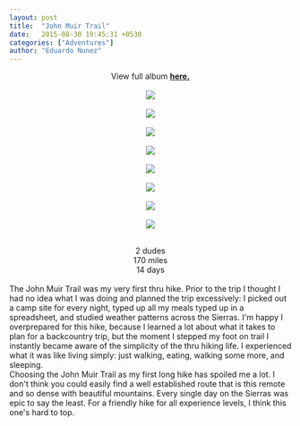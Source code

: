```yaml
---
layout: post
title:  "John Muir Trail"
date:   2015-08-30 19:45:31 +0530
categories: ["Adventures"]
author: "Eduardo Nunez"
---
```



<div style="text-align: center;">

View full album <strong><a href="https://photos.app.goo.gl/me7NaXLX6dPM1DMB2">here.</a></strong>
<br><br>
<a href='https://photos.google.com/share/AF1QipNKVO0DK07JnCox5i7SNapRY2HOYI0q8L0q6fWVRosq8oKfb9Tq_qNJwiM1OLeTjQ?key=TjJaV2JYYkxfRzhMcUQtb0g3T2FNdVNjVndoWmh3&source=ctrlq.org'><img src='https://lh3.googleusercontent.com/l9RNI6MsArWDN18Shdl0n-JQAdWtin9QcvN1iWYhm_89k26LUvl7MEUAYkeOgaFmUJzpywoDUbsHr3g60QLfYMbOiHQiytbYi7gIR19qDqyPhk1DMBY0ji6teWHQ8j6gOoXq3ZFnHw' /></a>
<br><br>
<a href='https://photos.google.com/share/AF1QipNQO0cPFKIvIRPnn1_9DEWu6HhsTo_WuugvkLr8jaz7TCDLQbwvxSKZfPNyAo5xww?key=LXJLUjVTRUp6cEpnalhhMXZzUlpCMEJNc0RONmt3&source=ctrlq.org'><img src='https://lh3.googleusercontent.com/iKOOJ-XEUMvwfH4eBf3PfSLaroPEHKMjWjMYSSYEurJkRoTwzsZek0cAhiD16VcV1M6cWmGqDv-PxorX76LvsMHJF0D7c9uumSG_R13ldGr1SpOsPLskujo9Rrf63r8TADE15jLnDw' /></a>
<br><br>
<a href='https://photos.google.com/share/AF1QipOA_3QXDfby8j77FltF7tG-p1X85r0UeMX5RxU9kfpdARXbUWCWgudkM6YDquai_g?key=Q1huV2RPZTJXV2V2ZThxMTdlQk9yT3pocnhZTFdR&source=ctrlq.org'><img src='https://lh3.googleusercontent.com/XXj_xKb_xN-jO86lg373buNDpyB2yJqQTl2a8W_re_Zg4NlZHlCKkF7e4KI7XQgOfESIB3ufDn-7z06k9YW5FcGsRC7WUOf1ggJ1zbh7H-c5klU27EtNZXr8f3GwMnW5tudMgl-URQ' /></a>
<br><br>
<a href='https://photos.google.com/share/AF1QipOnzRayK-bJkw_x-q9odFCP_Qe9gxXe51cyowPPgfEK0n9JwskjgsE1gPV_yacS1A?key=YkhESEFoem4wR2d2cm9EZXhmbHh3bTdkSVVIQVdR&source=ctrlq.org'><img src='https://lh3.googleusercontent.com/eI0BQGbXKONHMuQ-o1mPfz75N7RuA9FC9AMQvGWGJkWnnfYuxZLiV35JWsrqnDRRZnwquQ5ALeOYLBr-FwhmvVLpDedOO5fzhtiv5L2v2BC906TkL4Ib7v-RyThvZA7i92dQCPEUMQ' /></a>
<br><br>
<a href='https://photos.google.com/share/AF1QipM6iGYrdPO5E-fVc8TBG_-EapW0R-kQ5mm3KnY3tFOpTqkRfDNLUzS6xEOzPc9vJw?key=SXZoZ2dpcm1NYnpwTmpSS2dPWVh6WXB0aGVwWTBR&source=ctrlq.org'><img src='https://lh3.googleusercontent.com/DqhJSsRa5EkZPQ_E1Cmm58DNgsOlvOBE-keElcnKD6eNve1Wu6Wqq9tuaoYCEXFjHXx35hPG6xWm8Xx6B5f8hBhDpd_t-m6XtnmNTJZ-cL6fdCCrfIDXKMIK4IOIXXhXOKkHaSRPVQ' /></a>
<br><br>
<a href='https://photos.google.com/share/AF1QipPjyt5T7iKOXsqZd7Vmn9khoWNciO1ZA85JH3S1BbhvXJYLHPEONdgSUeJaKPO4eA?key=VW5JOUp1X1FpX1NFajFtQm9iaTRBYzlnYTIyM3pn&source=ctrlq.org'><img src='https://lh3.googleusercontent.com/0pHio73qtd-dzx1Ljrxp5mZl0NvIpqPwplMjtjFNOCNEFZ-7qGKMtl7RqW6mrBv6wUYvRZJWO5Z6ckA_-Ysh1ntzY_ZmkqtuS2F6ZkspyYfGi5SK4XOoMsV0VWqZlrgCKW6QvfMVUQ' /></a>
<br><br>
<a href='https://photos.google.com/share/AF1QipNdNdyyLPnBDyDfODDb3btPcgs4bHIi-tPUbNYo0xY7AJRWEeFSyZGcmqLIouFQHw?key=LTFaRkR6MGV0cnFqekdUNzRraGRFbTNhaFVueTN3&source=ctrlq.org'><img src='https://lh3.googleusercontent.com/5dJiGZ4YrLakE3z6jhjrG-iu7l0UHMPkGWuPoa1Fgiamiw5DEnXfV05HPgk_gL8-ZpfoRO00peq_qSIFurmiVMDFzRYzWEeSXNzZ47e0W0RPDWUHSSfLaAf0n2VDBYQzoHC3MFvEGw' /></a>
<br><br>
<a href='https://photos.google.com/share/AF1QipNvSw7R7Ez3Ct-dk6nLU1amyqOu3P1JGTOAeYgeMoZmM_SK9XWGu2PyVMlmzvWSYQ?key=bWsxZ0NZeDRSTE5KaWpVM1lSRXUyblg0aUhIMkJR&source=ctrlq.org'><img src='https://lh3.googleusercontent.com/1TevYRUA-kiLOkdfGOFLrqN8carVBuh6HmCqXRZt4l0z0kfqNj2VKuNBfm1ofBdI3laP6oSIx2a7Tq-_hXexcTx7wLKX3gud5MmIlQorLad1M69fEkyaJF8CBZQtfmNy8ndKaEz-rQ' /></a>
<br>

</div>

<br>

<center>
2 dudes <br>
170 miles <br>
14 days <br>
</center>

<br> 
The John Muir Trail was my very first thru hike. Prior to the trip I thought I had no idea what I was doing and planned the trip excessively: I picked out a camp site for every night, typed up all my meals typed up in a spreadsheet, and studied weather patterns across the Sierras. I'm happy I overprepared for this hike, because I learned a lot about what it takes to plan for a backcountry trip, but the moment I stepped my foot on trail I instantly became aware of the simplicity of the thru hiking life. I experienced what it was like living simply: just walking, eating, walking some more, and sleeping.

<br>
Choosing the John Muir Trail as my first long hike has spoiled me a lot. I don't think you could easily find a well established route that is this remote and so dense with beautiful mountains. Every single day on the Sierras was epic to say the least. For a friendly hike for all experience levels, I think this one's hard to top.
<br>

